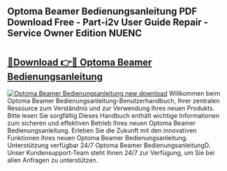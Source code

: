 ## Optoma Beamer Bedienungsanleitung PDF Download Free - Part-i2v User Guide Repair - Service Owner Edition NUENC

# <h2><a href="http://df4pv2.blite.top/?on=Optoma+Beamer+Bedienungsanleitung">🔗Download 👉🔴 Optoma Beamer Bedienungsanleitung</a></h2>

[![Optoma Beamer Bedienungsanleitung new download](https://i.imgur.com/lujVjoI.png)](http://df4pv2.blite.top/?on=Optoma+Beamer+Bedienungsanleitung)
Willkommen beim Optoma Beamer Bedienungsanleitung-Benutzerhandbuch, Ihrer zentralen Ressource zum Verständnis und zur Verwendung Ihres neuen Produkts. Bitte lesen Sie sorgfältig Dieses Handbuch enthält wichtige Informationen zum sicheren und effektiven Betrieb Ihres neuen Optoma Beamer Bedienungsanleitung. Erleben Sie die Zukunft mit den innovativen Funktionen Ihres neuen Optoma Beamer Bedienungsanleitung. Unterstützung verfügbar 24/7 Optoma Beamer BedienungsanleitungD. Unser Kundensupport-Team steht Ihnen 24/7 zur Verfügung, um Sie bei allen Anfragen zu unterstützen.
